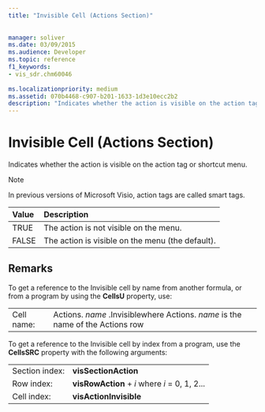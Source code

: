 ```yaml
---
title: "Invisible Cell (Actions Section)"
 
 
manager: soliver
ms.date: 03/09/2015
ms.audience: Developer
ms.topic: reference
f1_keywords:
- vis_sdr.chm60046
 
ms.localizationpriority: medium
ms.assetid: 070b4468-c907-b201-1633-1d3e10ecc2b2
description: "Indicates whether the action is visible on the action tag or shortcut menu."
---
```


# Invisible Cell (Actions Section)

Indicates whether the action is visible on the action tag or shortcut menu. 
  
> [!NOTE]
> In previous versions of Microsoft Visio, action tags are called smart tags. 
  
|**Value**|**Description**|
|:-----|:-----|
|TRUE  <br/> |The action is not visible on the menu.  <br/> |
|FALSE  <br/> |The action is visible on the menu (the default).  <br/> |
   
## Remarks

To get a reference to the Invisible cell by name from another formula, or from a program by using the **CellsU** property, use: 
  
|||
|:-----|:-----|
|Cell name:  <br/> |Actions. *name*  .Invisiblewhere Actions.  *name*  is the name of the Actions row  <br/> |
   
To get a reference to the Invisible cell by index from a program, use the **CellsSRC** property with the following arguments: 
  
|||
|:-----|:-----|
|Section index:  <br/> |**visSectionAction** <br/> |
|Row index:  <br/> |**visRowAction** +  *i*  where  *i*  = 0, 1, 2...  <br/> |
|Cell index:  <br/> |**visActionInvisible** <br/> |
   

